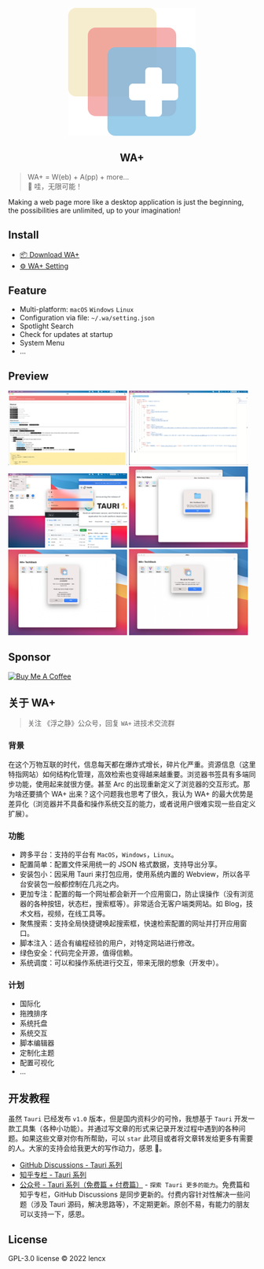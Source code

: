 <p align="center">
  <img src="./src/assets/logo.svg" />
  <h2 align="center">WA+</h2>
</p>

> WA+ = W(eb) + A(pp) + more...\
> 🤩 哇，无限可能！

Making a web page more like a desktop application is just the beginning, the possibilities are unlimited, up to your imagination!

## Install

- [📦 Download WA+](https://github.com/lencx/WA/releases)
- [⚙️ WA+ Setting](./WA.json)

## Feature

- Multi-platform: `macOS` `Windows` `Linux`
- Configuration via file: `~/.wa/setting.json`
- Spotlight Search
- Check for updates at startup
- System Menu
- ...

## Preview

<img width="48%" alt="wa-dashboard" src="./assets/wa-dashboard.png" /> <img width="48%" alt="wa-setting" src="./assets/wa-setting.png" /> <img width="48%" alt="wa-new-window" src="./assets/wa-new-window.png" /> <img width="48%" alt="wa-script-error" src="./assets/wa-script-error.png" /> <img width="48%" alt="wa-updater" src="./assets/wa-updater-1.png" /> <img width="48%" alt="wa-updater" src="./assets/wa-updater-2.png" />

## Sponsor

<a href="https://github.com/lencx/sponsor" target="_blank"><img src="https://cdn.buymeacoffee.com/buttons/v2/default-violet.png" alt="Buy Me A Coffee" style="height: 60px !important;width: 217px !important;" ></a>

## 关于 WA+

> 关注 《浮之静》公众号，回复 `WA+` 进技术交流群

### 背景

在这个万物互联的时代，信息每天都在爆炸式增长，碎片化严重。资源信息（这里特指网站）如何结构化管理，高效检索也变得越来越重要。浏览器书签具有多端同步功能，使用起来就很方便。甚至 Arc 的出现重新定义了浏览器的交互形式。那为啥还要搞个 WA+ 出来？这个问题我也思考了很久，我认为 WA+ 的最大优势是差异化（浏览器并不具备和操作系统交互的能力，或者说用户很难实现一些自定义扩展）。

### 功能

- 跨多平台：支持的平台有 `MacOS`，`Windows`，`Linux`。
- 配置简单：配置文件采用统一的 JSON 格式数据，支持导出分享。
- 安装包小：因采用 Tauri 来打包应用，使用系统内置的 Webview，所以各平台安装包一般都控制在几兆之内。
- 更加专注：配置的每一个网址都会新开一个应用窗口，防止误操作（没有浏览器的各种按钮，状态栏，搜索框等）。非常适合无客户端类网站。如 Blog，技术文档，视频，在线工具等。
- 聚焦搜索：支持全局快捷键唤起搜索框，快速检索配置的网址并打开应用窗口。
- 脚本注入：适合有编程经验的用户，对特定网站进行修改。
- 绿色安全：代码完全开源，值得信赖。
- 系统调度：可以和操作系统进行交互，带来无限的想象（开发中）。

### 计划

- 国际化
- 拖拽排序
- 系统托盘
- 系统交互
- 脚本编辑器
- 定制化主题
- 配置可视化
- ...

## 开发教程

虽然 `Tauri` 已经发布 `v1.0` 版本，但是国内资料少的可怜，我想基于 `Tauri` 开发一款工具集（各种小功能）。并通过写文章的形式来记录开发过程中遇到的各种问题。如果这些文章对你有所帮助，可以 `star` 此项目或者将文章转发给更多有需要的人。大家的支持会给我更大的写作动力，感恩 🙏。

- [GitHub Discussions - Tauri 系列](https://github.com/lencx/OhMyBox/discussions?discussions_q=label%3A%22Tauri+%E7%B3%BB%E5%88%97%22)
- [知乎专栏 - Tauri 系列](https://www.zhihu.com/column/c_1519079232848785408)
- [公众号 - Tauri 系列（免费篇 + 付费篇）](https://mp.weixin.qq.com/mp/appmsgalbum?__biz=MzIzNjE2NTI3NQ==&action=getalbum&album_id=2593843659863752704&from_itemidx=1&from_msgid=2247485485#wechat_redirect) - `探索 Tauri 更多的能力`。免费篇和知乎专栏，GitHub Discussions 是同步更新的。付费内容针对性解决一些问题（涉及 Tauri 源码，解决思路等），不定期更新。原创不易，有能力的朋友可以支持一下，感恩。

## License

GPL-3.0 license © 2022 lencx
